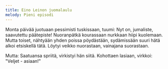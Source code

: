 ```yaml
---
title: Eino Leinon juomalaulu
melody: Pieni episodi
---
```

Monta päivää juotuaan
pessimisti tuskissaan,
tuumi: Nyt on, jumaliste,
saavutettu päätepiste!
Nuoranpätkä kourassaan
nurkkaan hiipi kuolemaan.
Mutta toiset, nähtyään
yhden poissa pöydästään,
sydämissään suuri hätä
alkoi etsiskellä tätä.
Löytyi veikko nuorastaan,
vainajana suorastaan.

Mutta:
Saatuansa spriitä,
virkistyi hän siitä.
Kohottaen lasiaan,
virkkoi: "Veljet - asiaan!"
